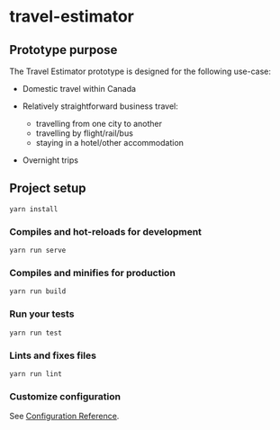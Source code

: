 # travel-estimator

## Prototype purpose

The Travel Estimator prototype is designed for the following use-case:

* Domestic travel within Canada

* Relatively straightforward business travel:
	* travelling from one city to another
	* travelling by flight/rail/bus
	* staying in a hotel/other accommodation

* Overnight trips

## Project setup
```
yarn install
```

### Compiles and hot-reloads for development
```
yarn run serve
```

### Compiles and minifies for production
```
yarn run build
```

### Run your tests
```
yarn run test
```

### Lints and fixes files
```
yarn run lint
```

### Customize configuration
See [Configuration Reference](https://cli.vuejs.org/config/).
